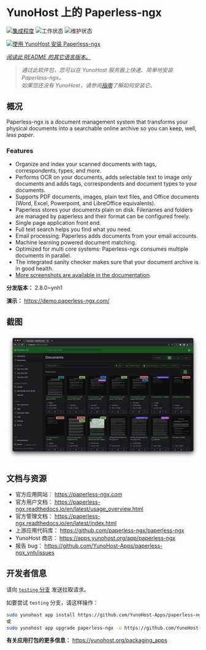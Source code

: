 <!--
注意：此 README 由 <https://github.com/YunoHost/apps/tree/master/tools/readme_generator> 自动生成
请勿手动编辑。
-->

# YunoHost 上的 Paperless-ngx

[![集成程度](https://dash.yunohost.org/integration/paperless-ngx.svg)](https://dash.yunohost.org/appci/app/paperless-ngx) ![工作状态](https://ci-apps.yunohost.org/ci/badges/paperless-ngx.status.svg) ![维护状态](https://ci-apps.yunohost.org/ci/badges/paperless-ngx.maintain.svg)

[![使用 YunoHost 安装 Paperless-ngx](https://install-app.yunohost.org/install-with-yunohost.svg)](https://install-app.yunohost.org/?app=paperless-ngx)

*[阅读此 README 的其它语言版本。](./ALL_README.md)*

> *通过此软件包，您可以在 YunoHost 服务器上快速、简单地安装 Paperless-ngx。*  
> *如果您还没有 YunoHost，请参阅[指南](https://yunohost.org/install)了解如何安装它。*

## 概况

Paperless-ngx is a document management system that transforms your physical documents into a searchable online archive so you can keep, well, *less paper*.

### Features

* Organize and index your scanned documents with tags, correspondents, types, and more.
* Performs OCR on your documents, adds selectable text to image only documents and adds tags, correspondents and document types to your documents.
* Supports PDF documents, images, plain text files, and Office documents (Word, Excel, Powerpoint, and LibreOffice equivalents).
* Paperless stores your documents plain on disk. Filenames and folders are managed by paperless and their format can be configured freely.
* Single page application front end.
* Full text search helps you find what you need.
* Email processing: Paperless adds documents from your email accounts.
* Machine learning powered document matching.
* Optimized for multi core systems: Paperless-ngx consumes multiple documents in parallel.
* The integrated sanity checker makes sure that your document archive is in good health.
* [More screenshots are available in the documentation](https://paperless-ngx.readthedocs.io/en/latest/screenshots.html).


**分发版本：** 2.8.0~ynh1

**演示：** <https://demo.paperless-ngx.com/>

## 截图

![Paperless-ngx 的截图](./doc/screenshots/documents-wchrome-dark.png)

## 文档与资源

- 官方应用网站： <https://paperless-ngx.com>
- 官方用户文档： <https://paperless-ngx.readthedocs.io/en/latest/usage_overview.html>
- 官方管理文档： <https://paperless-ngx.readthedocs.io/en/latest/index.html>
- 上游应用代码库： <https://github.com/paperless-ngx/paperless-ngx>
- YunoHost 商店： <https://apps.yunohost.org/app/paperless-ngx>
- 报告 bug： <https://github.com/YunoHost-Apps/paperless-ngx_ynh/issues>

## 开发者信息

请向 [`testing` 分支](https://github.com/YunoHost-Apps/paperless-ngx_ynh/tree/testing) 发送拉取请求。

如要尝试 `testing` 分支，请这样操作：

```bash
sudo yunohost app install https://github.com/YunoHost-Apps/paperless-ngx_ynh/tree/testing --debug
或
sudo yunohost app upgrade paperless-ngx -u https://github.com/YunoHost-Apps/paperless-ngx_ynh/tree/testing --debug
```

**有关应用打包的更多信息：** <https://yunohost.org/packaging_apps>
